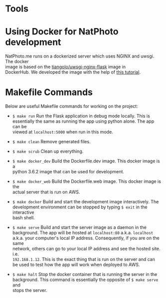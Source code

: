 # Tools

# Using Docker for NatPhoto development

NatPhoto.me runs on a dockerized server which uses NGINX and uwsgi. The docker  
image is based on the [tiangolo/uwsgi-nginx-flask](https://hub.docker.com/r/tiangolo/uwsgi-nginx-flask/) image in  
DockerHub. We developed the image with the help of [this tutorial](https://ianlondon.github.io/blog/deploy-flask-docker-nginx/).

# Makefile Commands

Below are useful Makefile commands for working on the project:

* `$ make run` Run the Flask application in debug mode locally. This is  
  essentially the same as running the app using python alone. The app can be  
  viewed at `localhost:5000` when run in this mode.

* `$ make clean` Remove generated files.

* `$ make scrub` Clean up everything.

* `$ make docker_dev` Build the Dockerfile.dev image. This docker image is a  
  python 3.6.2 image that can be used for development.

* `$ make docker_web` Build the Dockerfile.web image. This docker image is the  
  actual server that is run on AWS.

* `$ make docker` Build and start the development image interactively. The  
  development environment can be stopped by typing `$ exit` in the interactive  
  bash shell.

* `$ make serve` Build and start the server image as a daemon in the  
  background. The app will be hosted at `localhost:80` a.k.a.  `localhost`  
  a.k.a. your computer's local IP address. Consequently, if you are on the same  
  network, others can go to your local IP address and see the hosted site. i.e.  
  `192.168.1.12`. This is the exact thing that is run on the server and can  
  be used to test how the app will work when deployed to AWS.

* `$ make halt` Stop the docker container that is running the server in the  
  background. This command is essentially the opposite of `$ make serve` and  
  stops the server.



